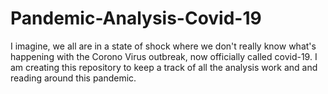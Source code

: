 # Pandemic-Analysis-Covid-19
I imagine, we all are in a state of shock where we don't really know what's happening with the Corono Virus outbreak, now officially called covid-19. I am creating this repository to keep a track of all the analysis work and and reading around this pandemic.
